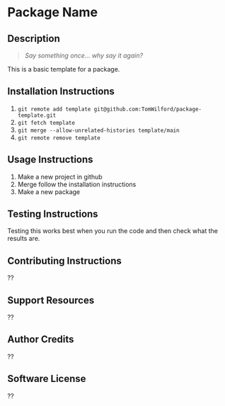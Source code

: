 # Package Name
## Description
>_Say something once... why say it again?_

This is a basic template for a package.

## Installation Instructions
1. `git remote add template git@github.com:TomWilford/package-template.git`
2. `git fetch template`
3. `git merge --allow-unrelated-histories template/main`
4. `git remote remove template`
   
## Usage Instructions
1. Make a new project in github
2. Merge follow the installation instructions
3. Make a new package

## Testing Instructions
Testing this works best when you run the code and then check what the results are.

## Contributing Instructions
??

## Support Resources
??

## Author Credits
??

## Software License 
??

